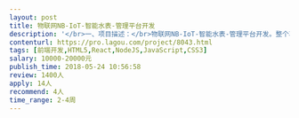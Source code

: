 ```yaml
---                
layout: post       
title: 物联网NB-IoT-智能水表-管理平台开发           
description: '</br>一、项目描述：</br>物联网NB-IoT-智能水表-管理平台开发。整个项目包括用户手机App端、微信公众号、维修工App端、管理人员Web端。用户可以使用微信公众号或手机，随时查看热水表用量，为水表充值缴费，免去去物业交热水费的麻烦，免去忽然停热水的尴尬。管理人员可以实时监控热水使用情况，实时收到报警信息，提升服务质量及管理效率。维修工可使用App查看工单，在指定时间内完成任务，拍照上传。</br></br>目前仅对web端管理网站开发进行拆分外包。</br></br>二、主要功能点：</br>水表管理、水表远程控制、NB物联网平台及sim卡管理、工单管理、厂家管理、硬件指令及消息管理、支付功能</br></br></br>三、人员要求：</br>1、精通Javascript，熟练使用MySQL等关系型数据库等；</br>2、精通React、Redux， 了解es6或 action script。</br>3、良好的沟通能力和契约精神。</br>'     
contenturl: https://pro.lagou.com/project/8043.html      
tags: [前端开发,HTML5,React,NodeJS,JavaScript,CSS3]            
salary: 10000-20000元          
publish_time: 2018-05-24 10:56:58         
review: 1400人                   
apply: 14人                   
recommend: 4人                   
time_range: 2-4周              
---                 
```

